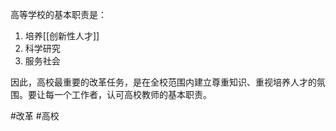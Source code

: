 高等学校的基本职责是：
1. 培养[[创新性人才]]
2. 科学研究
3. 服务社会

因此，高校最重要的改革任务，是在全校范围内建立尊重知识、重视培养人才的氛围。要让每一个工作者，认可高校教师的基本职责。

#改革 
#高校
